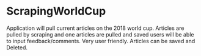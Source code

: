 # ScrapingWorldCup

Application will pull current articles on the 2018 world cup.  Articles are pulled by scraping and one articles are
pulled and saved users will be able to input feedback/comments.  Very user friendly.  Articles can be saved and Deleted.
